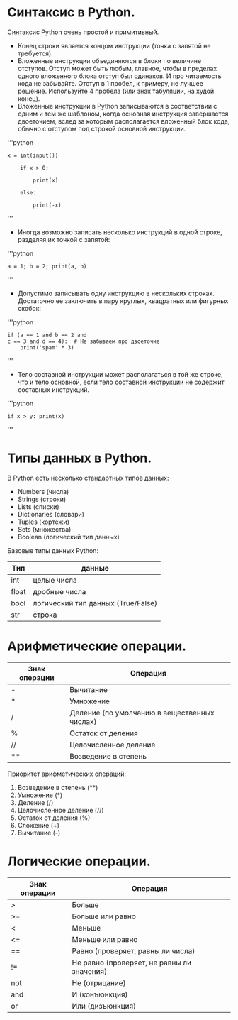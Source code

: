 # Синтаксис в Python.

Синтаксис Python очень простой и примитивный.

- Конец строки является концом инструкции (точка с запятой не требуется).
- Вложенные инструкции объединяются в блоки по величине отступов. Отступ может быть любым, главное, чтобы в пределах одного вложенного блока отступ был одинаков. И про читаемость кода не забывайте. Отступ в 1 пробел, к примеру, не лучшее решение. Используйте 4 пробела (или знак табуляции, на худой конец).
- Вложенные инструкции в Python записываются в соответствии с одним и тем же шаблоном, когда основная инструкция завершается двоеточием, вслед за которым располагается вложенный блок кода, обычно с отступом под строкой основной инструкции.

'''python

    x = int(input())

        if x > 0:

            print(x)

        else:

            print(-x)
'''

- Иногда возможно записать несколько инструкций в одной строке, разделяя их точкой с запятой:

'''python

    a = 1; b = 2; print(a, b)
'''

- Допустимо записывать одну инструкцию в нескольких строках. Достаточно ее заключить в пару круглых, квадратных или фигурных скобок:

'''python

    if (a == 1 and b == 2 and
    c == 3 and d == 4):  # Не забываем про двоеточие
        print('spam' * 3)
'''

- Тело составной инструкции может располагаться в той же строке, что и тело основной, если тело составной инструкции не содержит составных инструкций.

'''python

    if x > y: print(x)
'''

# Типы данных в Python.

В Python есть несколько стандартных типов данных:

- Numbers (числа)
- Strings (строки)
- Lists (списки)
- Dictionaries (словари)
- Tuples (кортежи)
- Sets (множества)
- Boolean (логический тип данных)

Базовые типы данных Python:

| Тип | данные |
|-----|--------|
| int | целые числа |
| float | дробные числа |
| bool | логический тип данных (True/False) |
| str | строка |

# Арифметические операции.

| Знак операции | Операция |
|---------------|----------|
| - | Вычитание |
| * | Умножение |
| / | Деление (по умолчанию в вещественных числах) |
| % | Остаток от деления |
| // | Целочисленное деление |
| ** | Возведение в степень |

Приоритет арифметических операций:

1. Возведение в степень (**)
2. Умножение (*) 
3. Деление (/)
4. Целочисленное деление (//)
5. Остаток от деления (%)
6. Сложение (+)
7. Вычитание (-)

# Логические операции.

| Знак операции | Операция |
|---------------|----------|
| > | Больше |
| >= | Больше или равно |
| < | Меньше |
| <= | Меньше или равно |
| == | Равно (проверяет, равны ли числа) |
| != | Не равно (проверяет, не равны ли значения) |
| not | Не (отрицание) |
| and | И (конъюнкция) |
| or | Или (дизъюнкция) |

